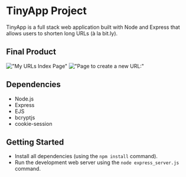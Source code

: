 # TinyApp Project

TinyApp is a full stack web application built with Node and Express that allows users to shorten long URLs (à la bit.ly).

## Final Product

!["My URLs Index Page"](#)
!["Page to create a new URL:"](#)

## Dependencies

- Node.js
- Express
- EJS
- bcryptjs
- cookie-session

## Getting Started

- Install all dependencies (using the `npm install` command).
- Run the development web server using the `node express_server.js` command.